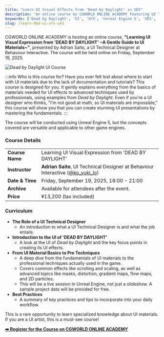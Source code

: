 ```yaml
---
title: "Learn UI Visual Effects from 'Dead by Daylight' in UE5"
description: "An online course by CGWORLD ONLINE ACADEMY featuring UI Technical Designer Adrian Saito, breaking down UI material creation and visual expression techniques used in 'Dead by Daylight'."
keywords: ['Dead by Daylight', 'UI', 'VFX', 'Unreal Engine 5', 'UE5', 'CGWORLD', 'tutorial', 'game development']
slug: /learn-dbd-ui-vfx-ue5
---
```


CGWORLD ONLINE ACADEMY is hosting an online course, **"Learning UI Visual Expression from 'DEAD BY DAYLIGHT' ~A Gentle Guide to UI Materials~"**, presented by Adrian Saito, a UI Technical Designer at Behaviour Interactive. The course will be held online on Friday, September 19, 2025.

![Dead by Daylight UI Course](https://3dnchu.com/wp-content/uploads/2025/09/2025-09-13_15-09-05.jpg)

:::info Who is this course for?
Have you ever felt lost about where to start with UI materials due to the lack of documentation and tutorials? This course is designed for you. It gently explains everything from the basics of materials needed for UI effects to advanced techniques used by professionals, using examples from *Dead by Daylight*. Even if you're a UI designer who thinks, "I'm not good at math, so UI materials are impossible," this course will show you that you can create stunning UI presentations by mastering the fundamentals.
:::

The course will be conducted using Unreal Engine 5, but the concepts covered are versatile and applicable to other game engines.

### Course Details

| | |
| :--- | :--- |
| **Course Name** | Learning UI Visual Expression from 'DEAD BY DAYLIGHT' |
| **Instructor** | **Adrian Saito**, UI Technical Designer at Behaviour Interactive ([@ko\_yuki\_lo](https://x.com/ko_yuki_lo)) |
| **Date & Time** | Friday, September 19, 2025, 18:00 - 21:00 |
| **Archive** | Available for attendees after the event. |
| **Price** | ¥13,200 (tax included) |

### Curriculum

*   **The Role of a UI Technical Designer**
    *   An introduction to what a UI Technical Designer is and what the job entails.
*   **Introduction to the UI of 'DEAD BY DAYLIGHT'**
    *   A look at the UI of *Dead by Daylight* and the key focus points in creating its UI effects.
*   **From UI Material Basics to Pro Techniques**
    *   A deep dive from the fundamentals of UI materials to the professional techniques actually used in the game.
    *   Covers common effects like scrolling and scaling, as well as advanced topics like masks, distortion, gradient maps, flow maps, and 2D particles.
    *   This will be a live session in Unreal Engine, not just a slideshow. A sample project data will be provided for free.
*   **Best Practices**
    *   A summary of key practices and tips to incorporate into your daily workflow.

This is a rare opportunity to learn specialized knowledge about UI materials. If you are a UI artist, this is a must-see course!

**[➡️ Register for the Course on CGWORLD ONLINE ACADEMY](https://academy.cgworld.jp/contents/1888)**
